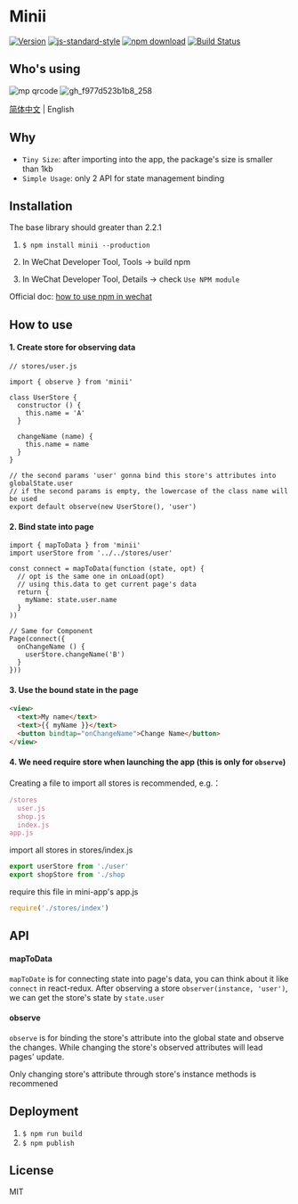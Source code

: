 # Minii

[![Version](http://img.shields.io/npm/v/minii.svg)](https://www.npmjs.org/package/minii)
[![js-standard-style](https://img.shields.io/badge/code%20style-standard-brightgreen.svg?style=flat)](https://github.com/feross/standard)
[![npm download][download-image]][download-url]
[![Build Status](https://travis-ci.org/wwayne/minii.svg?branch=master)](https://travis-ci.org/wwayne/minii)

[download-image]: https://img.shields.io/npm/dm/minii.svg?style=flat-square
[download-url]: https://npmjs.org/package/minii

## Who's using
![mp qrcode](https://user-images.githubusercontent.com/5305874/87665910-497c5f00-c79a-11ea-8326-86d7502aa8a9.jpg)
![gh_f977d523b1b8_258](https://user-images.githubusercontent.com/5305874/56073712-19961d00-5ddb-11e9-8b3b-70a40b9c1aa8.jpg)

[简体中文](./README.md) | English

## Why

* `Tiny Size`: after importing into the app, the package's size is smaller than 1kb
* `Simple Usage`: only 2 API for state management binding

## Installation
The base library should greater than 2.2.1

1. `$ npm install minii --production`

2. In WeChat Developer Tool, Tools -> build npm

3. In WeChat Developer Tool, Details -> check `Use NPM module`

Official doc: [how to use npm in wechat](https://developers.weixin.qq.com/miniprogram/dev/devtools/npm.html?t=18082018)

## How to use
#### 1. Create store for observing data
```JS
// stores/user.js

import { observe } from 'minii'

class UserStore {
  constructor () {
    this.name = 'A'
  }

  changeName (name) {
    this.name = name
  }
}

// the second params 'user' gonna bind this store's attributes into globalState.user
// if the second params is empty, the lowercase of the class name will be used
export default observe(new UserStore(), 'user')
```

#### 2. Bind state into page
```JS
import { mapToData } from 'minii'
import userStore from '../../stores/user'

const connect = mapToData(function (state, opt) {
  // opt is the same one in onLoad(opt)
  // using this.data to get current page's data
  return {
    myName: state.user.name
  }
))

// Same for Component
Page(connect({
  onChangeName () {
    userStore.changeName('B')
  }
}))
```

#### 3. Use the bound state in the page
```html
<view>
  <text>My name</text>
  <text>{{ myName }}</text>
  <button bindtap="onChangeName">Change Name</button>
</view>
```

#### 4. We need require store when launching the app (this is only for `observe`)
Creating a file to import all stores is recommended, e.g.：

```js
/stores
  user.js
  shop.js
  index.js
app.js
```

import all stores in stores/index.js

```js
export userStore from './user'
export shopStore from './shop
```

require this file in mini-app's app.js

```js
require('./stores/index')
```

## API
#### mapToData

`mapToDate` is for connecting state into page's data, you can think about it like `connect` in react-redux. After observing a store `observer(instance, 'user')`, we can get the store's state by `state.user`

#### observe

`observe` is for binding the store's attribute into the global state and observe the changes. While changing the store's observed attributes will lead pages' update.

Only changing store's attribute through store's instance methods is recommened


## Deployment
1. `$ npm run build`
2. `$ npm publish`

## License

MIT


